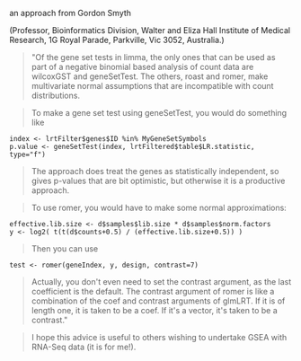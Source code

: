 an approach from Gordon Smyth

(Professor, Bioinformatics Division, 
Walter and Eliza Hall Institute of Medical Research,
1G Royal Parade, Parkville, Vic 3052, Australia.)


> "Of the gene set tests in limma, the only ones that can be used as part of a negative binomial based analysis of
count data are wilcoxGST and geneSetTest.  The others, roast and romer, make multivariate normal
assumptions that are incompatible with count distributions.

>To make a gene set test using geneSetTest, you would do something like

	index <- lrtFilter$genes$ID %in% MyGeneSetSymbols
	p.value <- geneSetTest(index, lrtFiltered$table$LR.statistic, type="f")

>The approach does treat the genes as statistically independent, so gives p-values that are bit
optimistic, but otherwise it is a productive approach.

>To use romer, you would have to make some normal approximations:

	effective.lib.size <- d$samples$lib.size * d$samples$norm.factors
	y <- log2( t(t(d$counts+0.5) / (effective.lib.size+0.5)) )

> Then you can use

	test <- romer(geneIndex, y, design, contrast=7)

> Actually, you don't even need to set the contrast argument, as the last coefficient is the default.  The
contrast argument of romer is like a combination of the coef and contrast arguments of glmLRT.  If it is of
length one, it is taken to be a coef.  If it's a vector, it's taken to be a contrast."

>I hope this advice is useful to others wishing to undertake GSEA with RNA-Seq data (it is for me!).